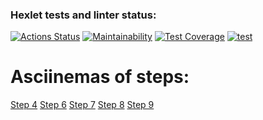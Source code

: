 ### Hexlet tests and linter status:
[![Actions Status](https://github.com/i-pichurov/python-project-50/actions/workflows/hexlet-check.yml/badge.svg)](https://github.com/i-pichurov/python-project-50/actions)
[![Maintainability](https://api.codeclimate.com/v1/badges/b6ce91f2ba29e5d2e857/maintainability)](https://codeclimate.com/github/i-pichurov/python-project-50/maintainability)
[![Test Coverage](https://api.codeclimate.com/v1/badges/b6ce91f2ba29e5d2e857/test_coverage)](https://codeclimate.com/github/i-pichurov/python-project-50/test_coverage)
[![test](https://github.com/i-pichurov/python-project-50/actions/workflows/test.yml/badge.svg)](https://github.com/i-pichurov/python-project-50/actions/workflows/test.yml)

# **Asciinemas of steps:**

[Step 4](https://asciinema.org/a/EnQSchMSnZ4BArI8pBKtW3WXZ)
[Step 6](https://asciinema.org/a/HFwDeesRtKdSC48zAibKDc6HM)
[Step 7](https://asciinema.org/a/O1Ohqzy25Pzt6YLBIKnUWigWt)
[Step 8](https://asciinema.org/a/bmY0lY4HITThxk8sfcXSLoYBi)
[Step 9](https://asciinema.org/a/QVZ1nNrXa3RZwwZK6wXtFsT1q)
